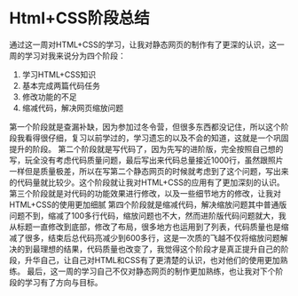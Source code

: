 ﻿# Html+CSS阶段总结


通过这一周对HTML+CSS的学习，让我对静态网页的制作有了更深的认识，这一周的学习对我来说分为四个阶段：

 1. 学习HTML+CSS知识
 2. 基本完成两篇代码任务
 3. 修改功能的不足
 4. 缩减代码，解决网页缩放问题

第一个阶段就是查漏补缺，因为参加过冬令营，但很多东西都没记住，所以这个阶段我看得很仔细，复习以前学过的，学习遗忘的以及不会的知道，这就是一个巩固提升的阶段。
第二个阶段就是写代码了，因为先写的进阶版，完全按照自己想的写，玩全没有考虑代码质量问题，最后写出来代码总量接近1000行，虽然跟照片一样但是质量极差，所以在写第二个静态网页的时候就考虑到了这个问题，写出来的代码量就比较少。这个阶段就让我对HTML+CSS的应用有了更加深刻的认识。
第三个阶段就是对代码的功能效果进行修改，以及一些细节地方的修改，让我对HTML+CSS的使用更加细腻
第四个阶段就是缩减代码，解决缩放问题其中普通版问题不到，缩减了100多行代码，缩放问题也不大，然而进阶版代码问题就大，我从标题一直修改到底部，修改了布局，很多地方也运用到了列表，代码质量也是缩减了很多，结束后总代码亮减少到600多行，这是一次质的飞越不仅将缩放问题解决的到最理想的结果，代码质量也改变了，我觉得这个阶段才是真正提升自己的阶段，升华自己，让自己对HTML和CSS有了更清楚的认识，也对他们的使用更加熟练。
最后，这一周的学习自己不仅对静态网页的制作更加熟练，也让我对下个阶段的学习有了方向与目标。

 
 


